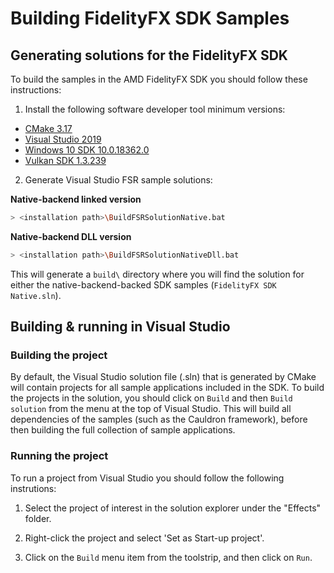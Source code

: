 <!-- @page page_building-samples_index Generating solutions for the FidelityFX SDK -->

<h1>Building FidelityFX SDK Samples</h1>

<h2>Generating solutions for the FidelityFX SDK</h2>

To build the samples in the AMD FidelityFX SDK you should follow these instructions:

1) Install the following software developer tool minimum versions:

- [CMake 3.17](https://cmake.org/download/)
- [Visual Studio 2019](https://visualstudio.microsoft.com/downloads/)
- [Windows 10 SDK 10.0.18362.0](https://developer.microsoft.com/en-us/windows/downloads/windows-10-sdk)
- [Vulkan SDK 1.3.239](https://vulkan.lunarg.com/)

2) Generate Visual Studio FSR sample solutions:

**Native-backend linked version**

  ```bash
  > <installation path>\BuildFSRSolutionNative.bat
  ```

**Native-backend DLL version**

  ```bash
  > <installation path>\BuildFSRSolutionNativeDll.bat
  ```
  
  This will generate a `build\` directory where you will find the solution for either the native-backend-backed SDK samples (`FidelityFX SDK Native.sln`).
  
<h2>Building & running in Visual Studio</h2>

<h3>Building the project</h3>

By default, the Visual Studio solution file (.sln) that is generated by CMake will contain projects for all sample applications included in the SDK. To build the projects in the solution, you should click on ``Build`` and then ``Build solution`` from the menu at the top of Visual Studio. This will build all dependencies of the samples (such as the Cauldron framework), before then building the full collection of sample applications.

<h3>Running the project</h3>

To run a project from Visual Studio you should follow the following instrutions:

1) Select the project of interest in the solution explorer under the "Effects" folder.

2) Right-click the project and select 'Set as Start-up project'.

3) Click on the `Build` menu item from the toolstrip, and then click on `Run`.
